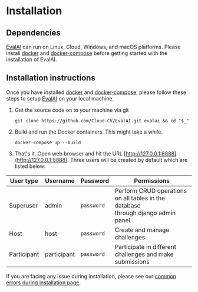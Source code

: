 # Installation

## Dependencies

[EvalAI] can run on Linux, Cloud, Windows, and macOS platforms. Please install [docker] and [docker-compose] before getting started with the installation of EvalAI.

## Installation instructions

Once you have installed [docker] and [docker-compose], please follow these steps to setup [EvalAI] on your local machine.

1. Get the source code on to your machine via git

   ```shell
   git clone https://github.com/Cloud-CV/EvalAI.git evalai && cd "$_"
   ```

2. Build and run the Docker containers. This might take a while.

   ```
   docker-compose up --build
   ```

3. That's it. Open web browser and hit the URL [http://127.0.0.1:8888](http://127.0.0.1:8888). Three users will be created by default which are listed below:

| User type   | Username    | Password   | Permissions                                                                            |
| ----------- | ----------- | ---------- | -------------------------------------------------------------------------------------- |
| Superuser   | admin       | `password` | Perform CRUD operations on all tables in the database<br /> through django admin panel |
| Host        | host        | `password` | Create and manage challenges                                                           |
| Participant | participant | `password` | Participate in different challenges and make submissions                               |

If you are facing any issue during installation, please see our [common errors during installation page](https://evalai.readthedocs.io/en/latest/faq(developers).html#common-errors-during-installation).

[evalai-cli]: https://cli.health.aiaudit.org/
[evalai]: https://health.aiaudit.org/
[docker-compose]: https://docs.docker.com/compose/install/
[docker]: https://docs.docker.com/install/linux/docker-ce/ubuntu/
